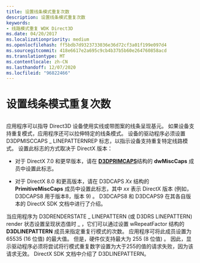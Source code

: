 ```yaml
---
title: 设置线条模式重复次数
description: 设置线条模式重复次数
keywords:
- 线路模式重复 WDK Direct3D
ms.date: 04/20/2017
ms.localizationpriority: medium
ms.openlocfilehash: ff5bdb7d9323733036e36d72cf3a01f199e097d4
ms.sourcegitcommit: 418e6617e2a695c9cb4b37b5b60e264760858acd
ms.translationtype: MT
ms.contentlocale: zh-CN
ms.lasthandoff: 12/07/2020
ms.locfileid: "96822466"
---
```

# <a name="setting-the-number-of-line-pattern-repetitions"></a>设置线条模式重复次数


## <span id="ddk_setting_the_number_of_line_pattern_repetitions_gg"></span><span id="DDK_SETTING_THE_NUMBER_OF_LINE_PATTERN_REPETITIONS_GG"></span>


应用程序可以指导 Direct3D 设备使用实线或带图案的线条呈现基元。 如果设备支持重复模式，应用程序还可以拉伸特定的线条模式。 设备的驱动程序必须设置 D3DPMISCCAPS \_ LINEPATTERNREP 标志，以指示设备支持重复特定线路模式。 设置此标志的方式取决于 DirectX 版本：

-   对于 DirectX 7.0 和更早版本，请在 [**D3DPRIMCAPS**](/windows-hardware/drivers/ddi/d3dcaps/ns-d3dcaps-_d3dprimcaps)结构的 **dwMiscCaps** 成员中设置此标志。

-   对于 DirectX 8.0 和更高版本，请在 D3DCAPS *Xx* 结构的 **PrimitiveMiscCaps** 成员中设置此标志，其中 *xx* 表示 DirectX 版本 (例如，D3DCAPS8 用于版本8，版本 9) 。 D3DCAPS8 和 D3DCAPS9 在其各自版本的 DirectX SDK 文档中进行了介绍。

当应用程序为 D3DRENDERSTATE \_ LINEPATTERN (或 D3DRS LINEPATTERN) render 状态设置呈现状态值时 \_ ，它们可以通过设置 wRepeatFactor 结构的 **D3DLINEPATTERN** 成员来指定重复行模式的次数。 应用程序可将此成员设置为 65535 (16 位值) 的最大值。 但是，硬件仅支持最大为 255 (8 位值) 。 因此，显示驱动程序必须将尝试将行模式重复数字设置为大于255的值的请求失败，因为该请求无效。 DirectX SDK 文档中介绍了 D3DLINEPATTERN。

 

